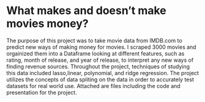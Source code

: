 #  What makes and doesn’t make movies money?
The purpose of this project was to take movie data from IMDB.com to predict new ways of making money for movies. I scraped 3000 movies and orgainized them into a Dataframe looking at different features, such as rating, month of release, and year of release, to interpret any new ways of finding revenue sources. Throughout the project, techniques of studying this data included lasso,linear, polynomial, and ridge regression. The project utilizes the concepts of data spliting on the data in order to accurately test datasets for real world use. Attached are files including the code and presentation for the project.
